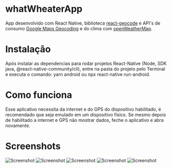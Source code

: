 # whatWheaterApp
App desenvolvido com React Native, biblioteca [react-geocode](https://github.com/shukerullah/react-geocode) e API's de consumo [Google Maps Geocoding](https://developers.google.com/maps/documentation/geocoding/overview) e do clima com [openWeatherMap](https://openweathermap.org).

# Instalação
Após instalar as dependencias para rodar projetos React-Native (Node, SDK java, @react-native-community/cli), entre na pasta do projeto pelo Terminal e executa o comando: yarn android ou npx react-native run-android.

# Como funciona
Esse aplicativo necessita da internet e do GPS do dispositivo habilitado, é recomendado que seja emulado em um dispositivo físico.
Se mesmo depois de habilitado a internet e GPS não mostrar dados, feche o aplicativo e abra novamente.

# Screenshots

![Screenshot](screenshot_loading.jpeg)
![Screenshot](screenshot_ok.jpeg)
![Screenshot](screenshot_loading2.jpeg)
![Screenshot](screenshot_alertGPS.jpeg)
![Screenshot](screenshot_configGPS.jpeg)
